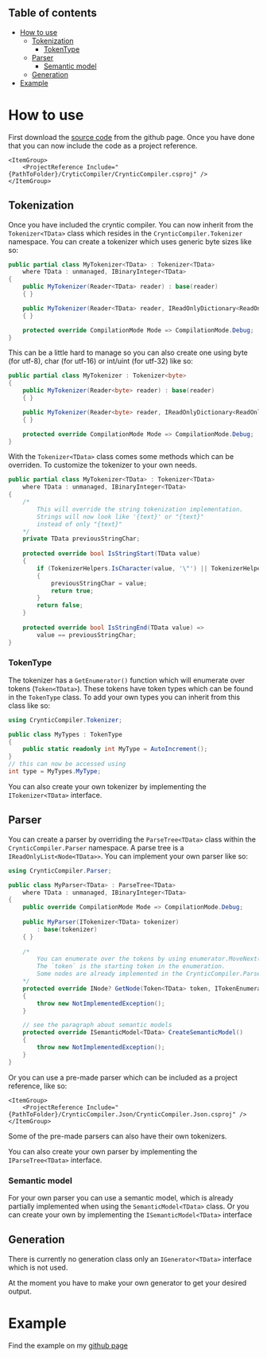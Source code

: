 ## Table of contents

- [How to use](#how-to-use)
  - [Tokenization](#tokenization)
    - [TokenType](#tokentype)  
  - [Parser](#parser)
    - [Semantic model](#semantic-model)
  - [Generation](#generation)
- [Example](#example)

# How to use

First download the [source code](https://github.com/TheSharkysNL/CrynticCompiler/) from the github page. 
Once you have done that you can now include the code as a project reference.

```csproj
<ItemGroup>
    <ProjectReference Include="{PathToFolder}/CryticCompiler/CrynticCompiler.csproj" />
</ItemGroup>
```

## Tokenization

Once you have included the cryntic compiler. 
You can now inherit from the `Tokenizer<TData>` class which resides in the `CrynticCompiler.Tokenizer` namespace. 
You can create a tokenizer which uses generic byte sizes like so:

```c#
public partial class MyTokenizer<TData> : Tokenizer<TData>
    where TData : unmanaged, IBinaryInteger<TData>
{
    public MyTokenizer(Reader<TData> reader) : base(reader)
    { }

    public MyTokenizer(Reader<TData> reader, IReadOnlyDictionary<ReadOnlyMemory<TData>, int> keywords) : base(reader, keywords)
    { }

    protected override CompilationMode Mode => CompilationMode.Debug;
}
```

This can be a little hard to manage so you can also create one using byte (for utf-8), char (for utf-16) or int/uint (for utf-32) like so:

```c#
public partial class MyTokenizer : Tokenizer<byte>
{
    public MyTokenizer(Reader<byte> reader) : base(reader)
    { }

    public MyTokenizer(Reader<byte> reader, IReadOnlyDictionary<ReadOnlyMemory<byte>, int> keywords) : base(reader, keywords)
    { }

    protected override CompilationMode Mode => CompilationMode.Debug;
}
```

With the `Tokenizer<TData>` class comes some methods which can be overriden.
To customize the tokenizer to your own needs.

```c#
public partial class MyTokenizer<TData> : Tokenizer<TData>
    where TData : unmanaged, IBinaryInteger<TData>
{
    /*
        This will override the string tokenization implementation.
        Strings will now look like '{text}' or "{text}" 
        instead of only "{text}"
    */
    private TData previousStringChar;
    
    protected override bool IsStringStart(TData value)
    {
        if (TokenizerHelpers.IsCharacter(value, '\"') || TokenizerHelpers.IsCharacter(value, '\''))
        {
            previousStringChar = value;
            return true;
        }
        return false;
    }
    
    protected override bool IsStringEnd(TData value) =>
        value == previousStringChar;
}
```

### TokenType

The tokenizer has a `GetEnumerator()` function which will enumerate over tokens (`Token<TData>`).
These tokens have token types which can be found in the `TokenType` class.
To add your own types you can inherit from this class like so:

```c#
using CrynticCompiler.Tokenizer;

public class MyTypes : TokenType
{
    public static readonly int MyType = AutoIncrement();
}
// this can now be accessed using 
int type = MyTypes.MyType;
```

You can also create your own tokenizer by implementing the `ITokenizer<TData>` interface.

## Parser

You can create a parser by overriding the `ParseTree<TData>` class within the `CrynticCompiler.Parser` namespace.
A parse tree is a `IReadOnlyList<Node<TData>>`.
You can implement your own parser like so:

```c#
using CrynticCompiler.Parser;

public class MyParser<TData> : ParseTree<TData>
    where TData : unmanaged, IBinaryInteger<TData>
{
    public override CompilationMode Mode => CompilationMode.Debug;
    
    public MyParser(ITokenizer<TData> tokenizer)
        : base(tokenizer)
    { }
    
    /*
        You can enumerate over the tokens by using enumerator.MoveNext().
        The `token` is the starting token in the enumeration.
        Some nodes are already implemented in the CrynticCompiler.Parser.Nodes namespace
    */
    protected override INode? GetNode(Token<TData> token, ITokenEnumerator<TData> enumerator)
    {
        throw new NotImplementedException();
    }

    // see the paragraph about semantic models
    protected override ISemanticModel<TData> CreateSemanticModel()
    {
        throw new NotImplementedException();
    }
}
```

Or you can use a pre-made parser which can be included as a project reference, like so:

```csproj
<ItemGroup>
    <ProjectReference Include="{PathToFolder}/CrynticCompiler.Json/CrynticCompiler.Json.csproj" />
</ItemGroup>
```

Some of the pre-made parsers can also have their own tokenizers.

You can also create your own parser by implementing the `IParseTree<TData>` interface.

### Semantic model

For your own parser you can use a semantic model, which is already partially implemented when using the `SemanticModel<TData>` class.
Or you can create your own by implementing the `ISemanticModel<TData>` interface

## Generation

There is currently no generation class only an `IGenerator<TData>` interface which is not used.

At the moment you have to make your own generator to get your desired output.

# Example

Find the example on my [github page](https://github.com/TheSharkysNL/CrynticCompiler/blob/master/Example/Program.cs)

